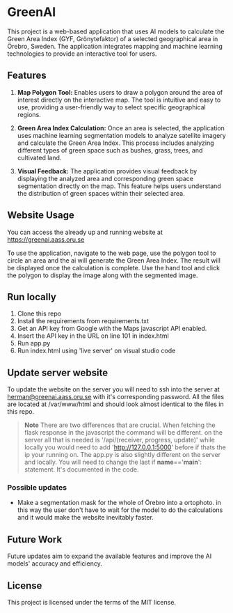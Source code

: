 # GreenAI

This project is a web-based application that uses AI models to calculate the Green Area Index (GYF, Grönytefaktor) of a selected geographical area in Örebro, Sweden. The application integrates mapping and machine learning technologies to provide an interactive tool for users.

## Features

1. **Map Polygon Tool:** Enables users to draw a polygon around the area of interest directly on the interactive map. The tool is intuitive and easy to use, providing a user-friendly way to select specific geographical regions.

2. **Green Area Index Calculation:** Once an area is selected, the application uses machine learning segmentation models to analyze satellite imagery and calculate the Green Area Index. This process includes analyzing different types of green space such as bushes, grass, trees, and cultivated land.

3. **Visual Feedback:** The application provides visual feedback by displaying the analyzed area and corresponding green space segmentation directly on the map. This feature helps users understand the distribution of green spaces within their selected area.

## Website Usage

You can access the already up and running website at https://greenai.aass.oru.se

To use the application, navigate to the web page, use the polygon tool to circle an area and the ai will generate the Green Area Index. The result will be displayed once the calculation is complete. Use the hand tool and click the polygon to display the image along with the segmented image.

## Run locally

1. Clone this repo
2. Install the requirements from requirements.txt
3. Get an API key from Google with the Maps javascript API enabled.
4. Insert the API key in the URL on line 101 in index.html
5. Run app.py
6. Run index.html using 'live server' on visual studio code

## Update server website
To update the website on the server you will need to ssh into the server at herman@greenai.aass.oru.se with it's corresponding password. All the files are located at /var/www/html and should look almost identical to the files in this repo. 

> **Note** There are two differences that are crucial. When fetching the flask response in the javascript the command will be different. on the server all that is needed is '/api/(receiver, progress, update)' while locally you would need to add 'http://127.0.0.1:5000' before if thats the ip your running on. 
The app.py is also slightly different on the server and locally. You will need to change the last if __name__=='__main__': statement. It's documented in the code.

### Possible updates
- Make a segmentation mask for the whole of Örebro into a ortophoto. in this way the user don't have to wait for the model to do the calculations and it would make the website inevitably faster.

## Future Work

Future updates aim to expand the available features and improve the AI models' accuracy and efficiency.

## License

This project is licensed under the terms of the MIT license.
